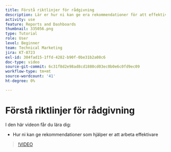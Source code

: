 ```yaml
---
title: Förstå riktlinjer för rådgivning
description: Lär er hur ni kan ge era rekommendationer för att effektivisera verksamheten genom att använda [!UICONTROL Förbättrad analys] i Workfront.
activity: use
feature: Reports and Dashboards
thumbnail: 335056.png
type: Tutorial
role: User
level: Beginner
team: Technical Marketing
jira: KT-8723
exl-id: 304fad15-1ffd-4282-b90f-0be31b2a08c6
doc-type: video
source-git-commit: 6c31f8d2e98ad8cd1880cd03ec0b0e6c0fd9ec09
workflow-type: tm+mt
source-wordcount: '41'
ht-degree: 0%

---
```


# Förstå riktlinjer för rådgivning

I den här videon får du lära dig:

* Hur ni kan ge rekommendationer som hjälper er att arbeta effektivare

>[!VIDEO](https://video.tv.adobe.com/v/335056/?quality=12&learn=on)
